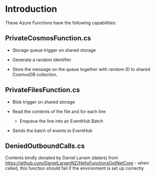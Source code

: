 # Introduction

These Azure Functions have the following capabilities:

## PrivateCosmosFunction.cs

- Storage queue trigger on shared storage

- Generate a random identifier

- Store the message on the queue together with random ID to shared CosmosDB collection.

## PrivateFilesFunction.cs

- Blob trigger on shared storage

- Read the contents of the file and for each line

  - Enqueue the line into an EventHub Batch

- Sends the batch of events to EventHub

## DeniedOutboundCalls.cs

Contents kindly donated by Daniel Larsen (dalars) from https://github.com/DanielLarsenNZ/HelloFunctionsDotNetCore - when called, this function should fail if the environment is set up correctly

